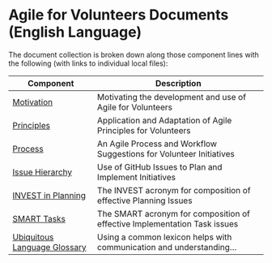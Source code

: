 <!--
 Copyright (C) 2024 Innovate for Vegas Foundation
 
 This file is part of doc-agile-for-volunteers.
 
 doc-agile-for-volunteers is free software: you can redistribute it and/or modify
 it under the terms of the GNU General Public License as published by
 the Free Software Foundation, either version 3 of the License, or
 (at your option) any later version.
 
 doc-agile-for-volunteers is distributed in the hope that it will be useful,
 but WITHOUT ANY WARRANTY; without even the implied warranty of
 MERCHANTABILITY or FITNESS FOR A PARTICULAR PURPOSE.  See the
 GNU General Public License for more details.
 
 You should have received a copy of the GNU General Public License
 along with doc-agile-for-volunteers.  If not, see <https://www.gnu.org/licenses/>.
-->

# Agile for Volunteers Documents (English Language)

The document collection is broken down along those component lines with the following (with links to individual local files):

| Component                                        | Description                                                               |
|--------------------------------------------------|---------------------------------------------------------------------------|
| [Motivation](why.md)                             | Motivating the development and use of Agile for Volunteers                |
| [Principles](principles.md)                      | Application and Adaptation of Agile Principles for Volunteers             |
| [Process](process.md)                            | An Agile Process and Workflow Suggestions for Volunteer Initiatives       |
| [Issue Hierarchy](hierarchy.md)                  | Use of GitHub Issues to Plan and Implement Initiatives                    |
| [INVEST in Planning](invest.md)                  | The INVEST acronym for composition of effective Planning Issues           |
| [SMART Tasks](smart.md)                          | The SMART acronym for composition of effective Implementation Task issues |
| [Ubiquitous Language Glossary](glossary.md)      | Using a common lexicon helps with communication and understanding…        |
